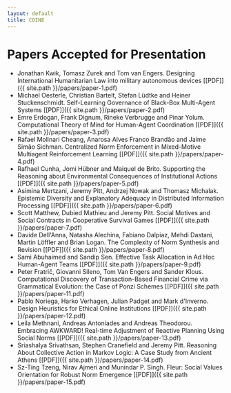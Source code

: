 ```yaml
---
layout: default
title: COINE
---
```


# Papers Accepted for Presentation

- Jonathan Kwik, Tomasz Zurek and Tom van Engers. Designing International Humanitarian Law into military autonomous devices [\[PDF\]]({{ site.path }}/papers/paper-1.pdf)
- Michael Oesterle, Christian Bartelt, Stefan Lüdtke and Heiner Stuckenschmidt. Self-Learning Governance of Black-Box Multi-Agent Systems [\[PDF\]]({{ site.path }}/papers/paper-2.pdf)
- Emre Erdogan, Frank Dignum, Rineke Verbrugge and Pinar Yolum. Computational Theory of Mind for Human-Agent Coordination [\[PDF\]]({{ site.path }}/papers/paper-3.pdf)
- Rafael Molinari Cheang, Anarosa Alves Franco Brandão and Jaime Simão Sichman. Centralized Norm Enforcement in Mixed-Motive Multiagent Reinforcement Learning [\[PDF\]]({{ site.path }}/papers/paper-4.pdf)
- Rafhael Cunha, Jomi Hübner and Maiquel de Brito. Supporting the Reasoning about Environmental Consequences of Institutional Actions [\[PDF\]]({{ site.path }}/papers/paper-5.pdf)
- Asimina Mertzani, Jeremy Pitt, Andrzej Nowak and Thomasz Michalak. Epistemic Diversity and Explanatory Adequacy in Distributed Information Processing [\[PDF\]]({{ site.path }}/papers/paper-6.pdf)
- Scott Matthew, Dubied Mathieu and Jeremy Pitt. Social Motives and Social Contracts in Cooperative Survival Games [\[PDF\]]({{ site.path }}/papers/paper-7.pdf)
- Davide Dell'Anna, Natasha Alechina, Fabiano Dalpiaz, Mehdi Dastani, Martin Löffler and Brian Logan. The Complexity of Norm Synthesis and Revision [\[PDF\]]({{ site.path }}/papers/paper-8.pdf)
- Sami Abuhaimed and Sandip Sen. Effective Task Allocation in Ad Hoc Human-Agent Teams [\[PDF\]]({{ site.path }}/papers/paper-9.pdf)
- Peter Fratrič, Giovanni Sileno, Tom Van Engers and Sander Klous. Computational Discovery of Transaction-Based Financial Crime via Grammatical Evolution: the Case of Ponzi Schemes [\[PDF\]]({{ site.path }}/papers/paper-11.pdf)
- Pablo Noriega, Harko Verhagen, Julian Padget and Mark d'Inverno. Design Heuristics for Ethical Online Institutions [\[PDF\]]({{ site.path }}/papers/paper-12.pdf)
- Leila Methnani, Andreas Antoniades and Andreas Theodorou. Embracing AWKWARD! Real-time Adjustment of Reactive Planning Using Social Norms [\[PDF\]]({{ site.path }}/papers/paper-13.pdf)
- Sriashalya Srivathsan, Stephen Cranefield and Jeremy Pitt. Reasoning About Collective Action in Markov Logic: A Case Study from Ancient Athens [\[PDF\]]({{ site.path }}/papers/paper-14.pdf)
- Sz-Ting Tzeng, Nirav Ajmeri and Munindar P. Singh. Fleur: Social Values Orientation for Robust Norm Emergence [\[PDF\]]({{ site.path }}/papers/paper-15.pdf)
